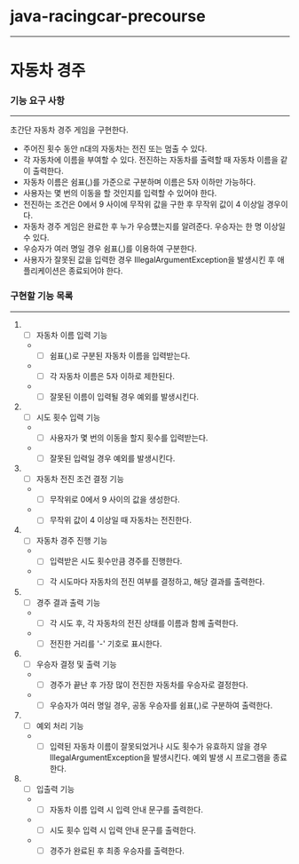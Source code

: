 # java-racingcar-precourse

---

# 자동차 경주

### 기능 요구 사항

---

 초간단 자동차 경주 게임을 구현한다.
 - 주어진 횟수 동안 n대의 자동차는 전진 또는 멈출 수 있다.
 - 각 자동차에 이름을 부여할 수 있다. 전진하는 자동차를 출력할 때 자동차 이름을 같이 출력한다.
 - 자동차 이름은 쉼표(,)를 가준으로 구분하며 이름은 5자 이하만 가능하다.
 - 사용자는 몇 번의 이동을 할 것인지를 입력할 수 있어야 한다.
 - 전진하는 조건은 0에서 9 사이에 무작위 값을 구한 후 무작위 값이 4 이상일 경우이다.
 - 자동차 경주 게임은 완료한 후 누가 우승헀는지를 알려준다. 우승자는 한 명 이상일 수 있다.
 - 우승자가 여러 명일 경우 쉼표(,)를 이용하여 구분한다.
 - 사용자가 잘못된 값을 입력한 경우 IllegalArgumentException을 발생시킨 후 애플리케이션은 종료되어야 한다.

### 구현할 기능 목록

---

1. -[ ] 자동차 이름 입력 기능

   - -[ ] 쉼표(,)로 구분된 자동차 이름을 입력받는다.
   - -[ ] 각 자동차 이름은 5자 이하로 제한된다.
   - - [ ] 잘못된 이름이 입력될 경우 예외를 발생시킨다.

2. -[ ] 시도 횟수 입력 기능

   - -[ ] 사용자가 몇 번의 이동을 할지 횟수를 입력받는다.
   - -[ ] 잘못된 입력일 경우 예외를 발생시킨다.

3. -[ ] 자동차 전진 조건 결정 기능

   - -[ ] 무작위로 0에서 9 사이의 값을 생성한다.
   - -[ ] 무작위 값이 4 이상일 때 자동차는 전진한다.
   
4. -[ ] 자동차 경주 진행 기능

   - -[ ] 입력받은 시도 횟수만큼 경주를 진행한다.
   - -[ ] 각 시도마다 자동차의 전진 여부를 결정하고, 해당 결과를 출력한다.
   
5. -[ ] 경주 결과 출력 기능

    - -[ ] 각 시도 후, 각 자동차의 전진 상태를 이름과 함께 출력한다.
    - -[ ] 전진한 거리를 '-' 기호로 표시한다.

6. -[ ] 우승자 결정 및 출력 기능

   - -[ ] 경주가 끝난 후 가장 많이 전진한 자동차를 우승자로 결정한다.
   - -[ ] 우승자가 여러 명일 경우, 공동 우승자를 쉼표(,)로 구분하여 출력한다.
   
7. -[ ] 예외 처리 기능

   - -[ ] 입력된 자동차 이름이 잘못되었거나 시도 횟수가 유효하지 않을 경우 IllegalArgumentException을 발생시킨다.
   예외 발생 시 프로그램을 종료한다.

8. -[ ] 입출력 기능

    - -[ ] 자동차 이름 입력 시 입력 안내 문구를 출력한다. 
    - -[ ] 시도 횟수 입력 시 입력 안내 문구를 출력한다. 
    - -[ ] 경주가 완료된 후 최종 우승자를 출력한다.